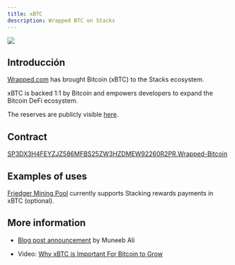 ```yaml
---
title: xBTC
description: Wrapped BTC on Stacks
---
```


![](/img/xbtc-icon.webp)

## Introducción

[Wrapped.com](https://www.wrapped.com) has brought Bitcoin (xBTC) to the Stacks ecosystem.

xBTC is backed 1:1 by Bitcoin and empowers developers to expand the Bitcoin DeFi ecosystem.

The reserves are publicly visible [here](https://open.wrapped.com/reserves/).

## Contract

[SP3DX3H4FEYZJZ586MFBS25ZW3HZDMEW92260R2PR.Wrapped-Bitcoin](https://explorer.stacks.co/txid/SP3DX3H4FEYZJZ586MFBS25ZW3HZDMEW92260R2PR.Wrapped-Bitcoin?chain=mainnet)

## Examples of uses

[Friedger Mining Pool](https://pool.friedger.de/) currently supports Stacking rewards payments in xBTC (optional).

## More information

- [Blog post announcement](https://www.stacks.co/blog/tokensoft-wrapped-fundamental-bitcoin-defi-building-blocks-xbtc) by Muneeb Ali

- Video: [Why xBTC is Important For Bitcoin to Grow](https://www.youtube.com/watch?v=xIoadrfSdi4)
